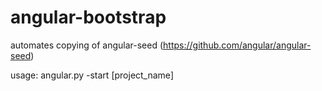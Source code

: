 angular-bootstrap
=================

automates copying of angular-seed (https://github.com/angular/angular-seed)

usage: angular.py -start [project_name]
